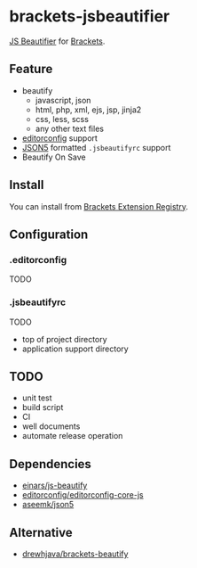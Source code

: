 # brackets-jsbeautifier

[JS Beautifier](https://github.com/einars/js-beautify) for [Brackets](http://brackets.io/).

## Feature
* beautify
    * javascript, json
    * html, php, xml, ejs, jsp, jinja2
    * css, less, scss
    * any other text files
* [editorconfig](http://editorconfig.org) support
* [JSON5](https://github.com/aseemk/json5) formatted `.jsbeautifyrc` support
* Beautify On Save

## Install
You can install from [Brackets Extension Registry](https://brackets-registry.aboutweb.com/).

## Configuration

### .editorconfig
TODO


### .jsbeautifyrc
TODO

* top of project directory
* application support directory

## TODO
* unit test
* build script
* CI
* well documents
* automate release operation

## Dependencies
* [einars/js-beautify](https://github.com/einars/js-beautify)
* [editorconfig/editorconfig-core-js](https://github.com/editorconfig/editorconfig-core-js)
* [aseemk/json5](https://github.com/aseemk/json5)

## Alternative
* [drewhjava/brackets-beautify](https://github.com/drewhjava/brackets-beautify)
